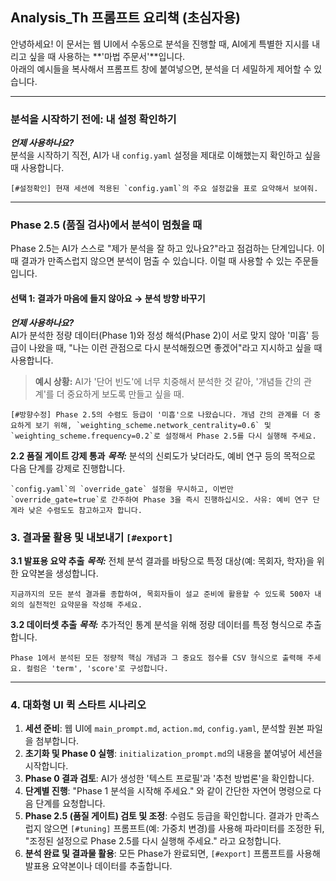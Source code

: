 ## Analysis_Th 프롬프트 요리책 (초심자용)

안녕하세요! 이 문서는 웹 UI에서 수동으로 분석을 진행할 때, AI에게 특별한 지시를 내리고 싶을 때 사용하는 **'마법 주문서'**입니다.  
아래의 예시들을 복사해서 프롬프트 창에 붙여넣으면, 분석을 더 세밀하게 제어할 수 있습니다.

---

### 분석을 시작하기 전에: 내 설정 확인하기

***언제 사용하나요?***  
분석을 시작하기 직전, AI가 내 `config.yaml` 설정을 제대로 이해했는지 확인하고 싶을 때 사용합니다.

```plaintext
[#설정확인] 현재 세션에 적용된 `config.yaml`의 주요 설정값을 표로 요약해서 보여줘.
```

---

### Phase 2.5 (품질 검사)에서 분석이 멈췄을 때

Phase 2.5는 AI가 스스로 "제가 분석을 잘 하고 있나요?"라고 점검하는 단계입니다. 이때 결과가 만족스럽지 않으면 분석이 멈출 수 있습니다. 이럴 때 사용할 수 있는 주문들입니다.

#### 선택 1: 결과가 마음에 들지 않아요 → **분석 방향 바꾸기**

***언제 사용하나요?***  
AI가 분석한 정량 데이터(Phase 1)와 정성 해석(Phase 2)이 서로 맞지 않아 '미흡' 등급이 나왔을 때, "나는 이런 관점으로 다시 분석해줬으면 좋겠어"라고 지시하고 싶을 때 사용합니다.

> **예시 상황:** AI가 '단어 빈도'에 너무 치중해서 분석한 것 같아, '개념들 간의 관계'를 더 중요하게 보도록 만들고 싶을 때.

```plaintext
[#방향수정] Phase 2.5의 수렴도 등급이 '미흡'으로 나왔습니다. 개념 간의 관계를 더 중요하게 보기 위해, `weighting_scheme.network_centrality=0.6` 및 `weighting_scheme.frequency=0.2`로 설정해서 Phase 2.5를 다시 실행해 주세요.
```

**2.2 품질 게이트 강제 통과**
***목적:*** 분석의 신뢰도가 낮더라도, 예비 연구 등의 목적으로 다음 단계를 강제로 진행합니다.

```plaintext
`config.yaml`의 `override_gate` 설정을 무시하고, 이번만 `override_gate=true`로 간주하여 Phase 3을 즉시 진행하십시오. 사유: 예비 연구 단계라 낮은 수렴도도 참고하고자 합니다.
```

### 3. 결과물 활용 및 내보내기 `[#export]`

**3.1 발표용 요약 추출**
***목적:*** 전체 분석 결과를 바탕으로 특정 대상(예: 목회자, 학자)을 위한 요약본을 생성합니다.

```plaintext
지금까지의 모든 분석 결과를 종합하여, 목회자들이 설교 준비에 활용할 수 있도록 500자 내외의 실천적인 요약문을 작성해 주세요.
```

**3.2 데이터셋 추출**
***목적:*** 추가적인 통계 분석을 위해 정량 데이터를 특정 형식으로 추출합니다.

```plaintext
Phase 1에서 분석된 모든 정량적 핵심 개념과 그 중요도 점수를 CSV 형식으로 출력해 주세요. 컬럼은 'term', 'score'로 구성합니다.
```

---

### 4. 대화형 UI 퀵 스타트 시나리오

1. **세션 준비**: 웹 UI에 `main_prompt.md`, `action.md`, `config.yaml`, 분석할 원본 파일을 첨부합니다.
2. **초기화 및 Phase 0 실행**: `initialization_prompt.md`의 내용을 붙여넣어 세션을 시작합니다.
3. **Phase 0 결과 검토**: AI가 생성한 '텍스트 프로필'과 '추천 방법론'을 확인합니다.
4. **단계별 진행**: "Phase 1 분석을 시작해 주세요." 와 같이 간단한 자연어 명령으로 다음 단계를 요청합니다.
5. **Phase 2.5 (품질 게이트) 검토 및 조정**: 수렴도 등급을 확인합니다. 결과가 만족스럽지 않으면 `[#tuning]` 프롬프트(예: 가중치 변경)를 사용해 파라미터를 조정한 뒤, "조정된 설정으로 Phase 2.5를 다시 실행해 주세요." 라고 요청합니다.
6. **분석 완료 및 결과물 활용**: 모든 Phase가 완료되면, `[#export]` 프롬프트를 사용해 발표용 요약본이나 데이터를 추출합니다.
